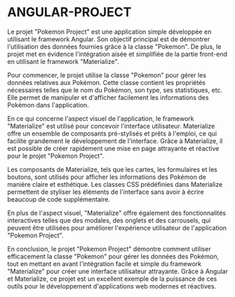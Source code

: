 # ANGULAR-PROJECT

Le projet "Pokemon Project" est une application simple développée en utilisant le framework Angular. Son objectif principal est de démontrer l'utilisation des données fournies grâce à la classe "Pokemon". De plus, le projet met en évidence l'intégration aisée et simplifiée de la partie front-end en utilisant le framework "Materialize".

Pour commencer, le projet utilise la classe "Pokemon" pour gérer les données relatives aux Pokémon. Cette classe contient les propriétés nécessaires telles que le nom du Pokémon, son type, ses statistiques, etc. Elle permet de manipuler et d'afficher facilement les informations des Pokémon dans l'application.

En ce qui concerne l'aspect visuel de l'application, le framework "Materialize" est utilisé pour concevoir l'interface utilisateur. Materialize offre un ensemble de composants pré-stylisés et prêts à l'emploi, ce qui facilite grandement le développement de l'interface. Grâce à Materialize, il est possible de créer rapidement une mise en page attrayante et réactive pour le projet "Pokemon Project".

Les composants de Materialize, tels que les cartes, les formulaires et les boutons, sont utilisés pour afficher les informations des Pokémon de manière claire et esthétique. Les classes CSS prédéfinies dans Materialize permettent de styliser les éléments de l'interface sans avoir à écrire beaucoup de code supplémentaire.

En plus de l'aspect visuel, "Materialize" offre également des fonctionnalités interactives telles que des modales, des onglets et des carrousels, qui peuvent être utilisées pour améliorer l'expérience utilisateur de l'application "Pokemon Project".

En conclusion, le projet "Pokemon Project" démontre comment utiliser efficacement la classe "Pokemon" pour gérer les données des Pokémon, tout en mettant en avant l'intégration facile et simple du framework "Materialize" pour créer une interface utilisateur attrayante. Grâce à Angular et Materialize, ce projet est un excellent exemple de la puissance de ces outils pour le développement d'applications web modernes et réactives.























